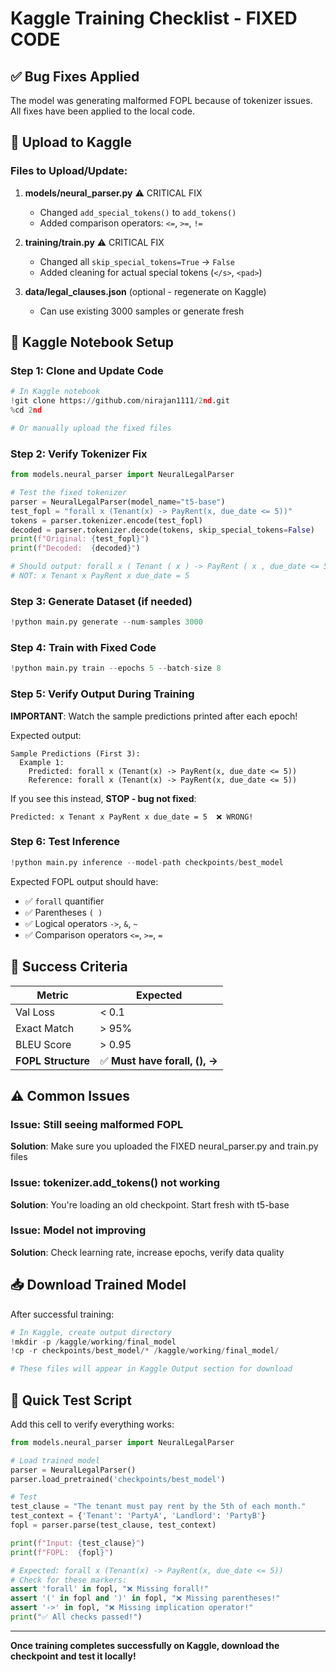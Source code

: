 # Kaggle Training Checklist - FIXED CODE

## ✅ Bug Fixes Applied

The model was generating malformed FOPL because of tokenizer issues. All fixes have been applied to the local code.

## 🚀 Upload to Kaggle

### Files to Upload/Update:

1. **models/neural_parser.py** ⚠️ CRITICAL FIX
   - Changed `add_special_tokens()` to `add_tokens()` 
   - Added comparison operators: `<=`, `>=`, `!=`

2. **training/train.py** ⚠️ CRITICAL FIX
   - Changed all `skip_special_tokens=True` → `False`
   - Added cleaning for actual special tokens (`</s>`, `<pad>`)

3. **data/legal_clauses.json** (optional - regenerate on Kaggle)
   - Can use existing 3000 samples or generate fresh

## 📝 Kaggle Notebook Setup

### Step 1: Clone and Update Code

```python
# In Kaggle notebook
!git clone https://github.com/nirajan1111/2nd.git
%cd 2nd

# Or manually upload the fixed files
```

### Step 2: Verify Tokenizer Fix

```python
from models.neural_parser import NeuralLegalParser

# Test the fixed tokenizer
parser = NeuralLegalParser(model_name="t5-base")
test_fopl = "forall x (Tenant(x) -> PayRent(x, due_date <= 5))"
tokens = parser.tokenizer.encode(test_fopl)
decoded = parser.tokenizer.decode(tokens, skip_special_tokens=False)
print(f"Original: {test_fopl}")
print(f"Decoded:  {decoded}")

# Should output: forall x ( Tenant ( x ) -> PayRent ( x , due_date <= 5 ) )
# NOT: x Tenant x PayRent x due_date = 5
```

### Step 3: Generate Dataset (if needed)

```python
!python main.py generate --num-samples 3000
```

### Step 4: Train with Fixed Code

```python
!python main.py train --epochs 5 --batch-size 8
```

### Step 5: Verify Output During Training

**IMPORTANT**: Watch the sample predictions printed after each epoch!

Expected output:
```
Sample Predictions (First 3):
  Example 1:
    Predicted: forall x (Tenant(x) -> PayRent(x, due_date <= 5))
    Reference: forall x (Tenant(x) -> PayRent(x, due_date <= 5))
```

If you see this instead, **STOP - bug not fixed**:
```
Predicted: x Tenant x PayRent x due_date = 5  ❌ WRONG!
```

### Step 6: Test Inference

```python
!python main.py inference --model-path checkpoints/best_model
```

Expected FOPL output should have:
- ✅ `forall` quantifier
- ✅ Parentheses `( )`
- ✅ Logical operators `->`, `&`, `~`
- ✅ Comparison operators `<=`, `>=`, `=`

## 🎯 Success Criteria

| Metric | Expected |
|--------|----------|
| Val Loss | < 0.1 |
| Exact Match | > 95% |
| BLEU Score | > 0.95 |
| **FOPL Structure** | ✅ **Must have forall, (), ->** |

## ⚠️ Common Issues

### Issue: Still seeing malformed FOPL
**Solution**: Make sure you uploaded the FIXED neural_parser.py and train.py files

### Issue: tokenizer.add_tokens() not working
**Solution**: You're loading an old checkpoint. Start fresh with t5-base

### Issue: Model not improving
**Solution**: Check learning rate, increase epochs, verify data quality

## 📥 Download Trained Model

After successful training:

```python
# In Kaggle, create output directory
!mkdir -p /kaggle/working/final_model
!cp -r checkpoints/best_model/* /kaggle/working/final_model/

# These files will appear in Kaggle Output section for download
```

## 🔗 Quick Test Script

Add this cell to verify everything works:

```python
from models.neural_parser import NeuralLegalParser

# Load trained model
parser = NeuralLegalParser()
parser.load_pretrained('checkpoints/best_model')

# Test
test_clause = "The tenant must pay rent by the 5th of each month."
test_context = {'Tenant': 'PartyA', 'Landlord': 'PartyB'}
fopl = parser.parse(test_clause, test_context)

print(f"Input: {test_clause}")
print(f"FOPL:  {fopl}")

# Expected: forall x (Tenant(x) -> PayRent(x, due_date <= 5))
# Check for these markers:
assert 'forall' in fopl, "❌ Missing forall!"
assert '(' in fopl and ')' in fopl, "❌ Missing parentheses!"
assert '->' in fopl, "❌ Missing implication operator!"
print("✅ All checks passed!")
```

---

**Once training completes successfully on Kaggle, download the checkpoint and test it locally!**
